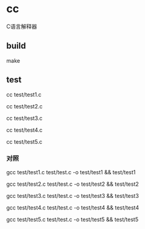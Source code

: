 # cc
C语言解释器

## build
make

## test
cc test/test1.c

cc test/test2.c

cc test/test3.c

cc test/test4.c

cc test/test5.c

### 对照
gcc test/test1.c test/test.c -o test/test1 && test/test1

gcc test/test2.c test/test.c -o test/test2 && test/test2

gcc test/test3.c test/test.c -o test/test3 && test/test3

gcc test/test4.c test/test.c -o test/test4 && test/test4

gcc test/test5.c test/test.c -o test/test5 && test/test5
